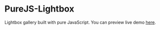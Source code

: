 
# PureJS-Lightbox

Lightbox gallery built with pure JavaScript. You can preview live demo [here](https://rawcdn.githack.com/HotFr1dge/PureJS-Lightbox/088b62c188a7054be505fd27fc9c81851a72c1e2/index.html).
